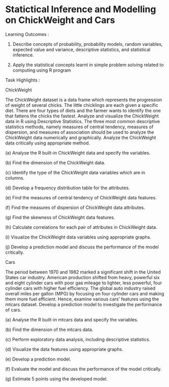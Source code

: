 # Statictical Inference and Modelling on ChickWeight and Cars

Learning Outcomes : 

1. Describe concepts of probability, probability models, random variables, expected value and variance, descriptive statistics, and statistical inference.

2. Apply the statistical concepts learnt in simple problem solving related to computing using R program

Task Highlights :

ChickWeight

The ChickWeight dataset is a data frame which represents the progression of weight of several chicks. The little chicklings are each given a specific diet. There are four types of diets and the farmer wants to identify the one that fattens the chicks the fastest. Analyze and visualize the ChickWeight data in R using Descriptive Statistics. The three most common descriptive statistics methods, namely measures of central tendency, measures of dispersion, and measures of association should be used to analyze the ChickWeight data numerically and graphically. Analyze the ChickWeight data critically using appropriate method.

(a) Analyse the R built-in ChickWeight data and specify the variables.

(b) Find the dimension of the ChickWeight data.

(c) Identify the type of the ChickWeight data variables which are in columns.

(d) Develop a frequency distribution table for the attributes.

(e) Find the measures of central tendency of ChickWeight data features.

(f) Find the measures of dispersion of ChickWeight data attributes.

(g) Find the skewness of ChickWeight data features.

(h) Calculate correlations for each pair of attributes in ChickWeight data.

(i) Visualize the ChickWeight data variables using appropriate graphs.

(j) Develop a prediction model and discuss the performance of the model critically.



Cars

The period between 1970 and 1982 marked a significant shift in the United States car industry. American production shifted from heavy, powerful six and eight cylinder cars with poor gas mileage to lighter, less powerful, four cylinder cars with higher fuel efficiency. The global auto industry raised overall miles per gallon (MPG) by focusing on four cylinder cars and making them more fuel efficient. Hence, examine various cars’ features using the mtcars dataset. Develop a prediction model to investigate the performance of cars.

(a) Analyse the R built-in mtcars data and specify the variables.

(b) Find the dimension of the mtcars data.

(c) Perform exploratory data analysis, including descriptive statistics.

(d) Visualize the data features using appropriate graphs.

(e) Develop a prediction model.

(f) Evaluate the model and discuss the performance of the model critically.

(g) Estimate 5 points using the developed model.
